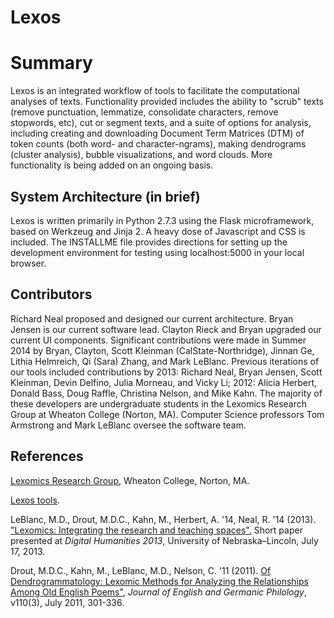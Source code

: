 # Lexos
# Summary
Lexos is an integrated workflow of tools to facilitate the
computational analyses of texts. Functionality provided includes
the ability to "scrub" texts (remove punctuation, lemmatize,
consolidate characters, remove stopwords, etc), cut or segment texts,
and a suite of options for analysis, including
creating and downloading Document Term Matrices (DTM) of token counts
(both word- and character-ngrams), making dendrograms (cluster analysis), 
bubble visualizations, and word clouds. More functionality is being added 
on an ongoing basis.

## System Architecture (in brief)
Lexos is written primarily in Python 2.7.3 using the Flask microframework,
based on Werkzeug and Jinja 2. A heavy dose of Javascript and CSS
is included. The INSTALLME file provides directions for setting up the
development environment for testing using localhost:5000 in your local browser.

## Contributors
Richard Neal proposed and designed our current architecture. 
Bryan Jensen is our current software lead. 
Clayton Rieck and Bryan upgraded our current UI components.
Significant contributions were made in Summer 2014 by
Bryan, Clayton, Scott Kleinman (CalState-Northridge), 
Jinnan Ge, Lithia Helmreich, Qi (Sara) Zhang, and Mark LeBlanc.
Previous iterations of our tools included contributions by
2013: Richard Neal, Bryan Jensen, Scott Kleinman, Devin Delfino, Julia Morneau, 
and Vicky Li;
2012: Alicia Herbert, Donald Bass, Doug Raffle, Christina Nelson, and Mike Kahn.
The majority of these developers are undergraduate students in the
Lexomics Research Group at Wheaton College (Norton, MA).
Computer Science professors Tom Armstrong and Mark LeBlanc oversee the software team.

## References
[Lexomics Research Group](http://lexomics.wheatoncollege.edu/ "Lexomics Research Group"), Wheaton College, Norton, MA.

[Lexos tools](http://lexos.wheatoncollege.edu "Lexos tools").

LeBlanc, M.D., Drout, M.D.C., Kahn, M., Herbert, A. '14, Neal, R. '14 (2013). ["Lexomics: Integrating the research and teaching spaces".](http://dh2013.unl.edu/abstracts/ab-293.html "DH 2013") Short paper presented at *Digital Humanities 2013*, University of Nebraska–Lincoln, July 17, 2013.

Drout, M.D.C., Kahn, M., LeBlanc, M.D., Nelson, C. '11 (2011). [Of Dendrogrammatology: Lexomic Methods for Analyzing the Relationships Among Old English Poems"](http://muse.jhu.edu/journals/journal_of_english_and_germanic_philology/summary/v110/110.3.drout.html), *Journal of English and Germanic Philology*, v110(3), July 2011, 301-336.


